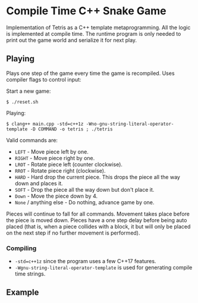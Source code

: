 # Compile Time C++ Snake Game

Implementation of Tetris as a C++ template metaprogramming. All the logic is implemented at compile time. The runtime program is only needed to print out the game world and serialize it for next play.


## Playing
Plays one step of the game every time the game is recompiled. Uses compiler flags to control input:

Start a new game:

```
$ ./reset.sh
```

Playing:

```
$ clang++ main.cpp -std=c++1z -Wno-gnu-string-literal-operator-template -D COMMAND -o tetris ; ./tetris
```

Valid commands are:

* `LEFT` - Move piece left by one.
* `RIGHT` - Move piece right by one.
* `LROT` - Rotate piece left (counter clockwise).
* `RROT` - Rotate piece right (clockwise).
* `HARD` - Hard drop the current piece. This drops the piece all the way down and places it.
* `SOFT` - Drop the piece all the way down but don't place it.
* `Down` - Move the piece down by 4.
* `None` / anything else - Do nothing, advance game by one.

Pieces will continue to fall for all commands. Movement takes place before the piece
is moved down. Pieces have a one step delay before being auto placed (that is, when
a piece collides with a block, it but will only be placed on the next step
if no further movement is performed). 


### Compiling
* `-std=c++1z` since the program uses a few C++17 features.
* `-Wgnu-string-literal-operator-template` is used for generating compile time strings.


## Example

```


```